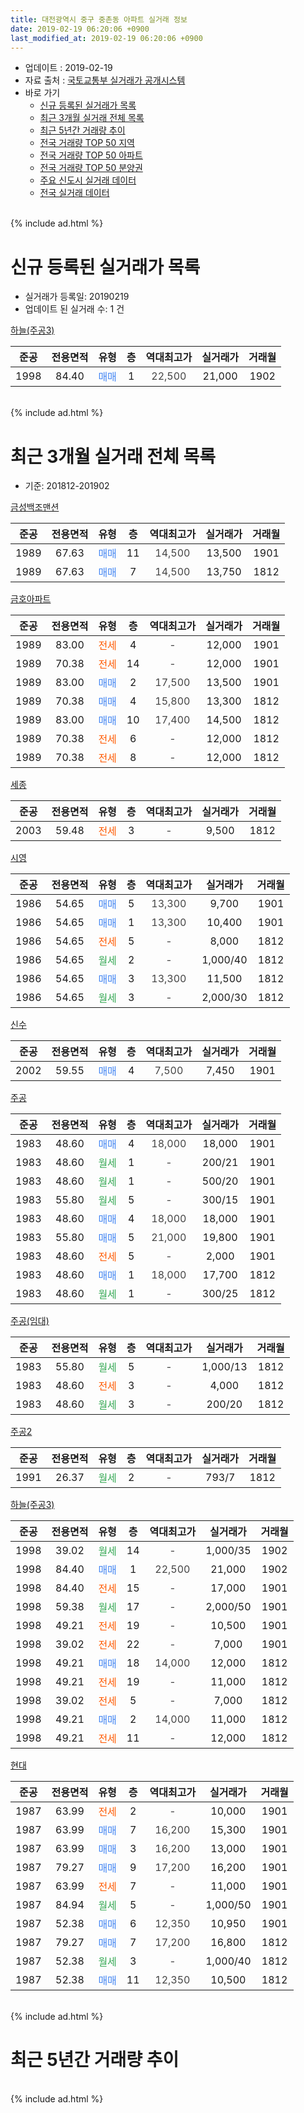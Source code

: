 ```yaml
---
title: 대전광역시 중구 중촌동 아파트 실거래 정보
date: 2019-02-19 06:20:06 +0900
last_modified_at: 2019-02-19 06:20:06 +0900
---
```


* 업데이트 : 2019-02-19
* 자료 출처 : [국토교통부 실거래가 공개시스템](http://rt.molit.go.kr)
* 바로 가기
    * [신규 등록된 실거래가 목록](#신규-등록된-실거래가-목록)
    * [최근 3개월 실거래 전체 목록](#최근-3개월-실거래-전체-목록)
    * [최근 5년간 거래량 추이](#최근-5년간-거래량-추이)
    * [전국 거래량 TOP 50 지역](https://inasie.github.io/apt-trade-info/최근-3개월-전국에서-가장-거래가-많이-발생한-지역)
    * [전국 거래량 TOP 50 아파트](https://inasie.github.io/apt-trade-info/최근-3개월-전국에서-가장-거래가-많이-발생한-아파트)
    * [전국 거래량 TOP 50 분양권](https://inasie.github.io/apt-trade-info/최근-3개월-전국에서-가장-거래가-많이-발생한-분양권)
    * [주요 신도시 실거래 데이터](https://inasie.github.io/apt-trade-info/주요-신도시)
    * [전국 실거래 데이터](https://inasie.github.io/apt-trade-info/전국)
<br>
{% include ad.html %}
<br>

# 신규 등록된 실거래가 목록
* 실거래가 등록일: 20190219
* 업데이트 된 실거래 수: 1 건


[하늘(주공3)](https://search.naver.com/search.naver?query=%EB%8C%80%EC%A0%84%EA%B4%91%EC%97%AD%EC%8B%9C+%EC%A4%91%EA%B5%AC+%EC%A4%91%EC%B4%8C%EB%8F%99+%ED%95%98%EB%8A%98%28%EC%A3%BC%EA%B3%B53%29)

|준공|전용면적|유형|층|역대최고가|실거래가|거래월|
|:---:|:---:|:---:|:---:|:---:|:---:|:---:|
|1998|84.40|<span style="color:#4285f3">매매</span>|1|<span style="color:#444444">22,500</span>|21,000|1902|


<br>
{% include ad.html %}
<br>

# 최근 3개월 실거래 전체 목록
* 기준: 201812-201902


[금성백조맨션](https://search.naver.com/search.naver?query=%EB%8C%80%EC%A0%84%EA%B4%91%EC%97%AD%EC%8B%9C+%EC%A4%91%EA%B5%AC+%EC%A4%91%EC%B4%8C%EB%8F%99+%EA%B8%88%EC%84%B1%EB%B0%B1%EC%A1%B0%EB%A7%A8%EC%85%98)

|준공|전용면적|유형|층|역대최고가|실거래가|거래월|
|:---:|:---:|:---:|:---:|:---:|:---:|:---:|
|1989|67.63|<span style="color:#4285f3">매매</span>|11|<span style="color:#444444">14,500</span>|13,500|1901|
|1989|67.63|<span style="color:#4285f3">매매</span>|7|<span style="color:#444444">14,500</span>|13,750|1812|

[금호아파트](https://search.naver.com/search.naver?query=%EB%8C%80%EC%A0%84%EA%B4%91%EC%97%AD%EC%8B%9C+%EC%A4%91%EA%B5%AC+%EC%A4%91%EC%B4%8C%EB%8F%99+%EA%B8%88%ED%98%B8%EC%95%84%ED%8C%8C%ED%8A%B8)

|준공|전용면적|유형|층|역대최고가|실거래가|거래월|
|:---:|:---:|:---:|:---:|:---:|:---:|:---:|
|1989|83.00|<span style="color:#ff5a00">전세</span>|4|<span style="color:#444444">-</span>|12,000|1901|
|1989|70.38|<span style="color:#ff5a00">전세</span>|14|<span style="color:#444444">-</span>|12,000|1901|
|1989|83.00|<span style="color:#4285f3">매매</span>|2|<span style="color:#444444">17,500</span>|13,500|1901|
|1989|70.38|<span style="color:#4285f3">매매</span>|4|<span style="color:#444444">15,800</span>|13,300|1812|
|1989|83.00|<span style="color:#4285f3">매매</span>|10|<span style="color:#444444">17,400</span>|14,500|1812|
|1989|70.38|<span style="color:#ff5a00">전세</span>|6|<span style="color:#444444">-</span>|12,000|1812|
|1989|70.38|<span style="color:#ff5a00">전세</span>|8|<span style="color:#444444">-</span>|12,000|1812|

[세종](https://search.naver.com/search.naver?query=%EB%8C%80%EC%A0%84%EA%B4%91%EC%97%AD%EC%8B%9C+%EC%A4%91%EA%B5%AC+%EC%A4%91%EC%B4%8C%EB%8F%99+%EC%84%B8%EC%A2%85)

|준공|전용면적|유형|층|역대최고가|실거래가|거래월|
|:---:|:---:|:---:|:---:|:---:|:---:|:---:|
|2003|59.48|<span style="color:#ff5a00">전세</span>|3|<span style="color:#444444">-</span>|9,500|1812|

[시영](https://search.naver.com/search.naver?query=%EB%8C%80%EC%A0%84%EA%B4%91%EC%97%AD%EC%8B%9C+%EC%A4%91%EA%B5%AC+%EC%A4%91%EC%B4%8C%EB%8F%99+%EC%8B%9C%EC%98%81)

|준공|전용면적|유형|층|역대최고가|실거래가|거래월|
|:---:|:---:|:---:|:---:|:---:|:---:|:---:|
|1986|54.65|<span style="color:#4285f3">매매</span>|5|<span style="color:#444444">13,300</span>|9,700|1901|
|1986|54.65|<span style="color:#4285f3">매매</span>|1|<span style="color:#444444">13,300</span>|10,400|1901|
|1986|54.65|<span style="color:#ff5a00">전세</span>|5|<span style="color:#444444">-</span>|8,000|1812|
|1986|54.65|<span style="color:#34a853">월세</span>|2|<span style="color:#444444">-</span>|1,000/40|1812|
|1986|54.65|<span style="color:#4285f3">매매</span>|3|<span style="color:#444444">13,300</span>|11,500|1812|
|1986|54.65|<span style="color:#34a853">월세</span>|3|<span style="color:#444444">-</span>|2,000/30|1812|

[신수](https://search.naver.com/search.naver?query=%EB%8C%80%EC%A0%84%EA%B4%91%EC%97%AD%EC%8B%9C+%EC%A4%91%EA%B5%AC+%EC%A4%91%EC%B4%8C%EB%8F%99+%EC%8B%A0%EC%88%98)

|준공|전용면적|유형|층|역대최고가|실거래가|거래월|
|:---:|:---:|:---:|:---:|:---:|:---:|:---:|
|2002|59.55|<span style="color:#4285f3">매매</span>|4|<span style="color:#444444">7,500</span>|7,450|1901|

[주공](https://search.naver.com/search.naver?query=%EB%8C%80%EC%A0%84%EA%B4%91%EC%97%AD%EC%8B%9C+%EC%A4%91%EA%B5%AC+%EC%A4%91%EC%B4%8C%EB%8F%99+%EC%A3%BC%EA%B3%B5)

|준공|전용면적|유형|층|역대최고가|실거래가|거래월|
|:---:|:---:|:---:|:---:|:---:|:---:|:---:|
|1983|48.60|<span style="color:#4285f3">매매</span>|4|<span style="color:#444444">18,000</span>|18,000|1901|
|1983|48.60|<span style="color:#34a853">월세</span>|1|<span style="color:#444444">-</span>|200/21|1901|
|1983|48.60|<span style="color:#34a853">월세</span>|1|<span style="color:#444444">-</span>|500/20|1901|
|1983|55.80|<span style="color:#34a853">월세</span>|5|<span style="color:#444444">-</span>|300/15|1901|
|1983|48.60|<span style="color:#4285f3">매매</span>|4|<span style="color:#444444">18,000</span>|18,000|1901|
|1983|55.80|<span style="color:#4285f3">매매</span>|5|<span style="color:#444444">21,000</span>|19,800|1901|
|1983|48.60|<span style="color:#ff5a00">전세</span>|5|<span style="color:#444444">-</span>|2,000|1901|
|1983|48.60|<span style="color:#4285f3">매매</span>|1|<span style="color:#444444">18,000</span>|17,700|1812|
|1983|48.60|<span style="color:#34a853">월세</span>|1|<span style="color:#444444">-</span>|300/25|1812|

[주공(임대)](https://search.naver.com/search.naver?query=%EB%8C%80%EC%A0%84%EA%B4%91%EC%97%AD%EC%8B%9C+%EC%A4%91%EA%B5%AC+%EC%A4%91%EC%B4%8C%EB%8F%99+%EC%A3%BC%EA%B3%B5%28%EC%9E%84%EB%8C%80%29)

|준공|전용면적|유형|층|역대최고가|실거래가|거래월|
|:---:|:---:|:---:|:---:|:---:|:---:|:---:|
|1983|55.80|<span style="color:#34a853">월세</span>|5|<span style="color:#444444">-</span>|1,000/13|1812|
|1983|48.60|<span style="color:#ff5a00">전세</span>|3|<span style="color:#444444">-</span>|4,000|1812|
|1983|48.60|<span style="color:#34a853">월세</span>|3|<span style="color:#444444">-</span>|200/20|1812|

[주공2](https://search.naver.com/search.naver?query=%EB%8C%80%EC%A0%84%EA%B4%91%EC%97%AD%EC%8B%9C+%EC%A4%91%EA%B5%AC+%EC%A4%91%EC%B4%8C%EB%8F%99+%EC%A3%BC%EA%B3%B52)

|준공|전용면적|유형|층|역대최고가|실거래가|거래월|
|:---:|:---:|:---:|:---:|:---:|:---:|:---:|
|1991|26.37|<span style="color:#34a853">월세</span>|2|<span style="color:#444444">-</span>|793/7|1812|

[하늘(주공3)](https://search.naver.com/search.naver?query=%EB%8C%80%EC%A0%84%EA%B4%91%EC%97%AD%EC%8B%9C+%EC%A4%91%EA%B5%AC+%EC%A4%91%EC%B4%8C%EB%8F%99+%ED%95%98%EB%8A%98%28%EC%A3%BC%EA%B3%B53%29)

|준공|전용면적|유형|층|역대최고가|실거래가|거래월|
|:---:|:---:|:---:|:---:|:---:|:---:|:---:|
|1998|39.02|<span style="color:#34a853">월세</span>|14|<span style="color:#444444">-</span>|1,000/35|1902|
|1998|84.40|<span style="color:#4285f3">매매</span>|1|<span style="color:#444444">22,500</span>|21,000|1902|
|1998|84.40|<span style="color:#ff5a00">전세</span>|15|<span style="color:#444444">-</span>|17,000|1901|
|1998|59.38|<span style="color:#34a853">월세</span>|17|<span style="color:#444444">-</span>|2,000/50|1901|
|1998|49.21|<span style="color:#ff5a00">전세</span>|19|<span style="color:#444444">-</span>|10,500|1901|
|1998|39.02|<span style="color:#ff5a00">전세</span>|22|<span style="color:#444444">-</span>|7,000|1901|
|1998|49.21|<span style="color:#4285f3">매매</span>|18|<span style="color:#444444">14,000</span>|12,000|1812|
|1998|49.21|<span style="color:#ff5a00">전세</span>|19|<span style="color:#444444">-</span>|11,000|1812|
|1998|39.02|<span style="color:#ff5a00">전세</span>|5|<span style="color:#444444">-</span>|7,000|1812|
|1998|49.21|<span style="color:#4285f3">매매</span>|2|<span style="color:#444444">14,000</span>|11,000|1812|
|1998|49.21|<span style="color:#ff5a00">전세</span>|11|<span style="color:#444444">-</span>|12,000|1812|


<script async src="//pagead2.googlesyndication.com/pagead/js/adsbygoogle.js"></script>
<!-- 기본 -->
<ins class="adsbygoogle"
     style="display:block"
     data-ad-client="ca-pub-2446590836940007"
     data-ad-slot="1659523306"
     data-ad-format="auto"
     data-full-width-responsive="true"></ins>
<script>
(adsbygoogle = window.adsbygoogle || []).push({});
</script>


[현대](https://search.naver.com/search.naver?query=%EB%8C%80%EC%A0%84%EA%B4%91%EC%97%AD%EC%8B%9C+%EC%A4%91%EA%B5%AC+%EC%A4%91%EC%B4%8C%EB%8F%99+%ED%98%84%EB%8C%80)

|준공|전용면적|유형|층|역대최고가|실거래가|거래월|
|:---:|:---:|:---:|:---:|:---:|:---:|:---:|
|1987|63.99|<span style="color:#ff5a00">전세</span>|2|<span style="color:#444444">-</span>|10,000|1901|
|1987|63.99|<span style="color:#4285f3">매매</span>|7|<span style="color:#444444">16,200</span>|15,300|1901|
|1987|63.99|<span style="color:#4285f3">매매</span>|3|<span style="color:#444444">16,200</span>|13,000|1901|
|1987|79.27|<span style="color:#4285f3">매매</span>|9|<span style="color:#444444">17,200</span>|16,200|1901|
|1987|63.99|<span style="color:#ff5a00">전세</span>|7|<span style="color:#444444">-</span>|11,000|1901|
|1987|84.94|<span style="color:#34a853">월세</span>|5|<span style="color:#444444">-</span>|1,000/50|1901|
|1987|52.38|<span style="color:#4285f3">매매</span>|6|<span style="color:#444444">12,350</span>|10,950|1901|
|1987|79.27|<span style="color:#4285f3">매매</span>|7|<span style="color:#444444">17,200</span>|16,800|1812|
|1987|52.38|<span style="color:#34a853">월세</span>|3|<span style="color:#444444">-</span>|1,000/40|1812|
|1987|52.38|<span style="color:#4285f3">매매</span>|11|<span style="color:#444444">12,350</span>|10,500|1812|


<br>
{% include ad.html %}
<br>

# 최근 5년간 거래량 추이


<div style="width:100%;">
    <canvas id="deal_progress" height="200"></canvas>
</div>

<script>
new Chart(document.getElementById("deal_progress"), {
    type: 'line',
    data: {
        labels: ['201402','201403','201404','201405','201406','201407','201408','201409','201410','201411','201412','201501','201502','201503','201504','201505','201506','201507','201508','201509','201510','201511','201512','201601','201602','201603','201604','201605','201606','201607','201608','201609','201610','201611','201612','201701','201702','201703','201704','201705','201706','201707','201708','201709','201710','201711','201712','201801','201802','201803','201804','201805','201806','201807','201808','201809','201810','201811','201812','201901','201902'],
        datasets: [{
            label: '매매',
            pointRadius: 1,
            data: [24, 31, 16, 21, 21, 23, 25, 21, 32, 23, 14, 36, 24, 51, 31, 38, 26, 36, 24, 31, 33, 36, 22, 18, 26, 23, 29, 26, 24, 48, 14, 40, 28, 29, 18, 10, 22, 53, 34, 20, 31, 30, 43, 29, 30, 40, 26, 25, 20, 28, 17, 20, 11, 16, 21, 24, 34, 16, 9, 12, 1],
            borderColor: "rgba(255, 201, 14, 1)",
            backgroundColor: "rgba(255, 201, 14, 0.5)",
            fill: false,
            lineTension: 0
        },{
            label: '전월세',
            pointRadius: 1,
            data: [23, 15, 7, 12, 18, 17, 11, 19, 20, 7, 14, 15, 14, 13, 21, 17, 20, 19, 20, 13, 19, 13, 18, 21, 26, 16, 15, 18, 17, 8, 19, 22, 15, 14, 14, 12, 14, 11, 11, 13, 16, 13, 17, 11, 10, 13, 15, 19, 12, 21, 14, 16, 5, 9, 10, 11, 11, 12, 15, 13, 1],
            borderColor: "rgba(0, 141, 185, 1)",
            backgroundColor: "rgba(0, 141, 185, 0.5)",
            fill: false,
            lineTension: 0
        }
        ]
    },
    options: {
        responsive: true,
        title: {
            display: false
        },
        tooltips: {
            mode: 'index',
            intersect: false
        },
        hover: {
            mode: 'nearest',
            intersect: true
        },
        scales: {
            xAxes: [{
                display: true,
                scaleLabel: {
                    display: true,
                    labelString: '년/월'
                }
            }],
            yAxes: [{
                display: true,
                ticks: {
                    suggestedMin: 0,
                },
                scaleLabel: {
                    display: true,
                    labelString: '실거래 수'
                }
            }]
        }
    }
});

</script>


<br>
{% include ad.html %}
<br>

